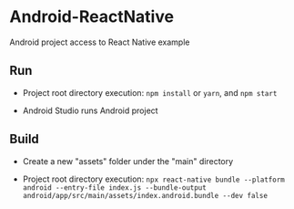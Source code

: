 # Android-ReactNative
Android project access to React Native example


## Run

* Project root directory execution: `npm install` or `yarn`, and `npm start`

* Android Studio runs Android project


## Build

* Create a new "assets" folder under the "main" directory

* Project root directory execution: `npx react-native bundle --platform android --entry-file index.js --bundle-output android/app/src/main/assets/index.android.bundle --dev false`



